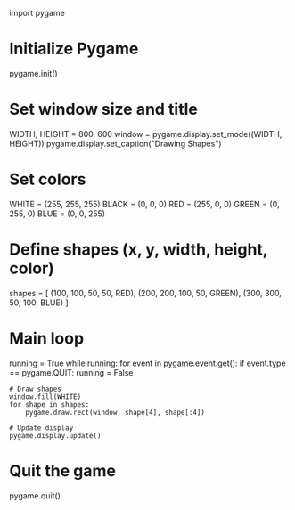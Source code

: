 import pygame

# Initialize Pygame
pygame.init()

# Set window size and title
WIDTH, HEIGHT = 800, 600
window = pygame.display.set_mode((WIDTH, HEIGHT))
pygame.display.set_caption("Drawing Shapes")

# Set colors
WHITE = (255, 255, 255)
BLACK = (0, 0, 0)
RED = (255, 0, 0)
GREEN = (0, 255, 0)
BLUE = (0, 0, 255)

# Define shapes (x, y, width, height, color)
shapes = [
    (100, 100, 50, 50, RED),
    (200, 200, 100, 50, GREEN),
    (300, 300, 50, 100, BLUE)
]

# Main loop
running = True
while running:
    for event in pygame.event.get():
        if event.type == pygame.QUIT:
            running = False

    # Draw shapes
    window.fill(WHITE)
    for shape in shapes:
        pygame.draw.rect(window, shape[4], shape[:4])

    # Update display
    pygame.display.update()

# Quit the game
pygame.quit()
